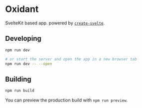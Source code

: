 # Oxidant

SvelteKit based app. powered by [`create-svelte`](https://github.com/sveltejs/kit/tree/master/packages/create-svelte).

## Developing

```bash
npm run dev

# or start the server and open the app in a new browser tab
npm run dev -- --open
```

## Building

```bash
npm run build
```

You can preview the production build with `npm run preview`.
